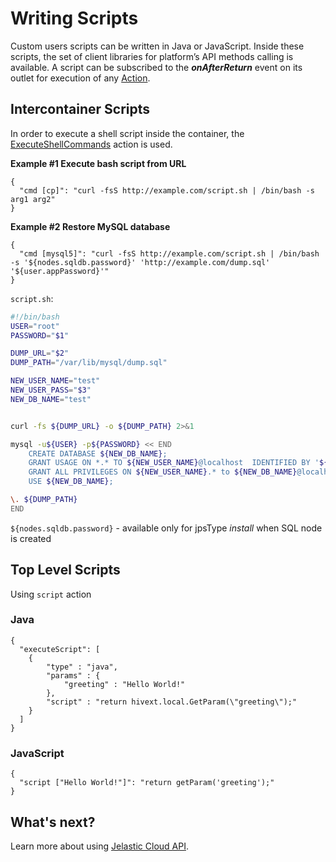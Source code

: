 # Writing Scripts

Custom users scripts can be written in Java or JavaScript. Inside these scripts, the set of client libraries for platform’s API methods calling is available. 
A script can be subscribed to the <b>*onAfterReturn*</b> event on its outlet for execution of any [Action](/reference/actions/).


## Intercontainer Scripts
In order to execute a shell script inside the container, the [ExecuteShellCommands](http://docs.cloudscripting.com/reference/actions/#cmd) action is used.           

**Example #1 Execute bash script from URL**
```example
{
  "cmd [cp]": "curl -fsS http://example.com/script.sh | /bin/bash -s arg1 arg2"
}
```

**Example #2 Restore MySQL database**

```
{
  "cmd [mysql5]": "curl -fsS http://example.com/script.sh | /bin/bash -s '${nodes.sqldb.password}' 'http://example.com/dump.sql' '${user.appPassword}'"
}
```

`script.sh`:

```bash
#!/bin/bash
USER="root"
PASSWORD="$1"

DUMP_URL="$2"
DUMP_PATH="/var/lib/mysql/dump.sql"

NEW_USER_NAME="test"
NEW_USER_PASS="$3"
NEW_DB_NAME="test"


curl -fs ${DUMP_URL} -o ${DUMP_PATH} 2>&1

mysql -u${USER} -p${PASSWORD} << END 
    CREATE DATABASE ${NEW_DB_NAME};
    GRANT USAGE ON *.* TO ${NEW_USER_NAME}@localhost  IDENTIFIED BY '${NEW_USER_PASS}';
    GRANT ALL PRIVILEGES ON ${NEW_USER_NAME}.* to ${NEW_DB_NAME}@localhost;
    USE ${NEW_DB_NAME};

\. ${DUMP_PATH}
END
```

`${nodes.sqldb.password}` - available only for jpsType *install* when SQL node is created               

## Top Level Scripts  
Using `script` action              
              
### Java   
```example
{
  "executeScript": [
    {
        "type" : "java",        
        "params" : {
            "greeting" : "Hello World!"
        },
        "script" : "return hivext.local.GetParam(\"greeting\");"
    }
  ]
}
```

<!--
**Example #1 Generate random password**
-->

### JavaScript    
```example
{
  "script ["Hello World!"]": "return getParam('greeting');"
}
```

## What's next?
Learn more about using <a href="http://docs.jelastic.com/api/" target="_blank">Jelastic Cloud API</a>.                                    

